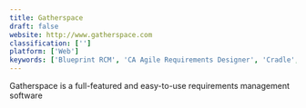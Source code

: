 ```yaml
---
title: Gatherspace
draft: false 
website: http://www.gatherspace.com
classification: ['']
platform: ['Web']
keywords: ['Blueprint RCM', 'CA Agile Requirements Designer', 'Cradle', 'Enterprise Tester', 'Jama', 'Jama Connect', 'Matrix Requirements Medical', 'Micro Focus Atlas', 'Modern Requirements Suite4TFS', 'Polarion REQUIREMENTS', 'RMTrak', 'RaQuest', 'ReMa', 'ReqSuite', 'ReqView', 'Reqtify', 'RequirementONE', 'Tisym', 'TraceCloud', 'Visual Trace Spec', 'Visure', 'agileSpecs']
---
```

Gatherspace is a full-featured and easy-to-use requirements management software